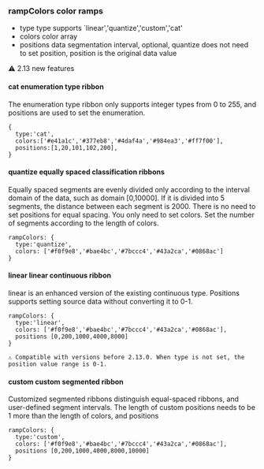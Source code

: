### rampColors color ramps

- type type supports \`linear','quantize','custom','cat'
- colors color array
- positions data segmentation interval, optional, quantize does not need to set position, position is the original data value

⚠️ 2.13 new features

#### cat enumeration type ribbon

The enumeration type ribbon only supports integer types from 0 to 255, and positions are used to set the enumeration.

```tsx
{
  type:'cat',
  colors:['#e41a1c','#377eb8','#4daf4a','#984ea3','#ff7f00'],
  positions:[1,20,101,102,200],
}
```

#### quantize equally spaced classification ribbons

Equally spaced segments are evenly divided only according to the interval domain of the data, such as domain \[0,10000]. If it is divided into 5 segments, the distance between each segment is 2000.
There is no need to set positions for equal spacing. You only need to set colors. Set the number of segments according to the length of colors.

```tsx
rampColors: {
  type:'quantize',
  colors: ['#f0f9e8','#bae4bc','#7bccc4','#43a2ca','#0868ac']
}
```

#### linear linear continuous ribbon

linear is an enhanced version of the existing continuous type. Positions supports setting source data without converting it to 0-1.

```tsx
rampColors: {
  type:'linear',
  colors: ['#f0f9e8','#bae4bc','#7bccc4','#43a2ca','#0868ac'],
  positions [0,200,1000,4000,8000]
}

⚠️ Compatible with versions before 2.13.0. When type is not set, the position value range is 0-1.
```

#### custom custom segmented ribbon

Customized segmented ribbons distinguish equal-spaced ribbons, and user-defined segment intervals.
The length of custom positions needs to be 1 more than the length of colors, and positions

```tsx
rampColors: {
  type:'custom',
  colors: ['#f0f9e8','#bae4bc','#7bccc4','#43a2ca','#0868ac'],
  positions [0,200,1000,4000,8000,10000]
}
```
